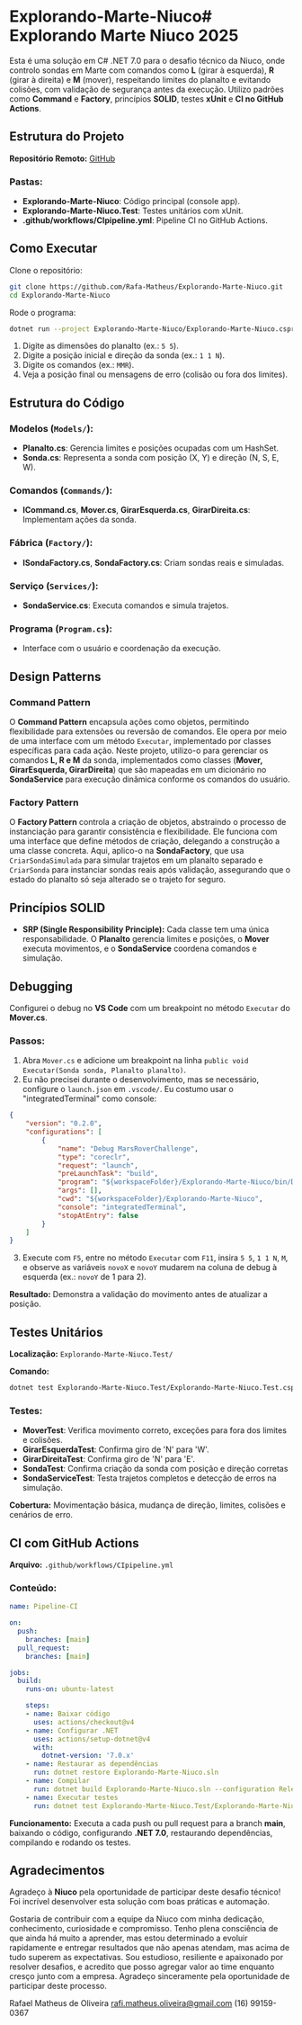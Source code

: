 # Explorando-Marte-Niuco# Explorando Marte Niuco 2025

Esta é uma solução em C# .NET 7.0 para o desafio técnico da Niuco, onde controlo sondas em Marte com comandos como **L** (girar à esquerda), **R** (girar à direita) e **M** (mover), respeitando limites do planalto e evitando colisões, com validação de segurança antes da execução. Utilizo padrões como **Command** e **Factory**, princípios **SOLID**, testes **xUnit** e **CI no GitHub Actions**.

## Estrutura do Projeto

**Repositório Remoto:** [GitHub](https://github.com/Rafa-Matheus/Explorando-Marte-Niuco)

### Pastas:
- **Explorando-Marte-Niuco**: Código principal (console app).
- **Explorando-Marte-Niuco.Test**: Testes unitários com xUnit.
- **.github/workflows/CIpipeline.yml**: Pipeline CI no GitHub Actions.

## Como Executar

Clone o repositório:

```bash
git clone https://github.com/Rafa-Matheus/Explorando-Marte-Niuco.git
cd Explorando-Marte-Niuco
```

Rode o programa:

```bash
dotnet run --project Explorando-Marte-Niuco/Explorando-Marte-Niuco.csproj
```

1. Digite as dimensões do planalto (ex.: `5 5`).
2. Digite a posição inicial e direção da sonda (ex.: `1 1 N`).
3. Digite os comandos (ex.: `MMR`).
4. Veja a posição final ou mensagens de erro (colisão ou fora dos limites).

## Estrutura do Código

### Modelos (`Models/`):
- **Planalto.cs**: Gerencia limites e posições ocupadas com um HashSet.
- **Sonda.cs**: Representa a sonda com posição (X, Y) e direção (N, S, E, W).

### Comandos (`Commands/`):
- **ICommand.cs**, **Mover.cs**, **GirarEsquerda.cs**, **GirarDireita.cs**: Implementam ações da sonda.

### Fábrica (`Factory/`):
- **ISondaFactory.cs**, **SondaFactory.cs**: Criam sondas reais e simuladas.

### Serviço (`Services/`):
- **SondaService.cs**: Executa comandos e simula trajetos.

### Programa (`Program.cs`):
- Interface com o usuário e coordenação da execução.

## Design Patterns

### **Command Pattern**
O **Command Pattern** encapsula ações como objetos, permitindo flexibilidade para extensões ou reversão de comandos. Ele opera por meio de uma interface com um método `Executar`, implementado por classes específicas para cada ação. Neste projeto, utilizo-o para gerenciar os comandos **L, R e M** da sonda, implementados como classes (**Mover, GirarEsquerda, GirarDireita**) que são mapeadas em um dicionário no **SondaService** para execução dinâmica conforme os comandos do usuário.

### **Factory Pattern**
O **Factory Pattern** controla a criação de objetos, abstraindo o processo de instanciação para garantir consistência e flexibilidade. Ele funciona com uma interface que define métodos de criação, delegando a construção a uma classe concreta. Aqui, aplico-o na **SondaFactory**, que usa `CriarSondaSimulada` para simular trajetos em um planalto separado e `CriarSonda` para instanciar sondas reais após validação, assegurando que o estado do planalto só seja alterado se o trajeto for seguro.

## Princípios SOLID

- **SRP (Single Responsibility Principle):** Cada classe tem uma única responsabilidade. O **Planalto** gerencia limites e posições, o **Mover** executa movimentos, e o **SondaService** coordena comandos e simulação.

## Debugging

Configurei o debug no **VS Code** com um breakpoint no método `Executar` do **Mover.cs**.

### Passos:
1. Abra `Mover.cs` e adicione um breakpoint na linha `public void Executar(Sonda sonda, Planalto planalto)`.
2. Eu não precisei durante o desenvolvimento, mas se necessário, configure o `launch.json` em `.vscode/`. Eu costumo usar o "integratedTerminal" como console:

```json
{
    "version": "0.2.0",
    "configurations": [
        {
            "name": "Debug MarsRoverChallenge",
            "type": "coreclr",
            "request": "launch",
            "preLaunchTask": "build",
            "program": "${workspaceFolder}/Explorando-Marte-Niuco/bin/Debug/net7.0/Explorando-Marte-Niuco.dll",
            "args": [],
            "cwd": "${workspaceFolder}/Explorando-Marte-Niuco",
            "console": "integratedTerminal",
            "stopAtEntry": false
        }
    ]
}
```

3. Execute com `F5`, entre no método `Executar` com `F11`, insira `5 5`, `1 1 N`, `M`, e observe as variáveis `novoX` e `novoY` mudarem na coluna de debug à esquerda (ex.: `novoY` de 1 para 2).

**Resultado:** Demonstra a validação do movimento antes de atualizar a posição.

## Testes Unitários

**Localização:** `Explorando-Marte-Niuco.Test/`

**Comando:**

```bash
dotnet test Explorando-Marte-Niuco.Test/Explorando-Marte-Niuco.Test.csproj
```

### Testes:
- **MoverTest**: Verifica movimento correto, exceções para fora dos limites e colisões.
- **GirarEsquerdaTest**: Confirma giro de 'N' para 'W'.
- **GirarDireitaTest**: Confirma giro de 'N' para 'E'.
- **SondaTest**: Confirma criação da sonda com posição e direção corretas
- **SondaServiceTest**: Testa trajetos completos e detecção de erros na simulação.

**Cobertura:** Movimentação básica, mudança de direção, limites, colisões e cenários de erro.

## CI com GitHub Actions

**Arquivo:** `.github/workflows/CIpipeline.yml`

### Conteúdo:

```yaml
name: Pipeline-CI

on:
  push:
    branches: [main]
  pull_request:
    branches: [main]

jobs:
  build:
    runs-on: ubuntu-latest

    steps:
    - name: Baixar código
      uses: actions/checkout@v4
    - name: Configurar .NET
      uses: actions/setup-dotnet@v4
      with:
        dotnet-version: '7.0.x'
    - name: Restaurar as dependências
      run: dotnet restore Explorando-Marte-Niuco.sln
    - name: Compilar
      run: dotnet build Explorando-Marte-Niuco.sln --configuration Release --no-restore
    - name: Executar testes
      run: dotnet test Explorando-Marte-Niuco.Test/Explorando-Marte-Niuco.Test.csproj --configuration Release --no-build --verbosity normal
```

**Funcionamento:** Executa a cada push ou pull request para a branch **main**, baixando o código, configurando **.NET 7.0**, restaurando dependências, compilando e rodando os testes.

## Agradecimentos

Agradeço à **Niuco** pela oportunidade de participar deste desafio técnico! Foi incrível desenvolver esta solução com boas práticas e automação. 

Gostaria de contribuir com a equipe da Niuco com minha dedicação, conhecimento, curiosidade e compromisso. Tenho plena consciência de que ainda há muito a aprender, mas estou determinado a evoluir rapidamente e entregar resultados que não apenas atendam, mas acima de tudo superem as expectativas. Sou estudioso, resiliente e apaixonado por resolver desafios, e acredito que posso agregar valor ao time enquanto cresço junto com a empresa. Agradeço sinceramente pela oportunidade de participar deste processo.

Rafael Matheus de Oliveira
rafi.matheus.oliveira@gmail.com
(16) 99159-0367
